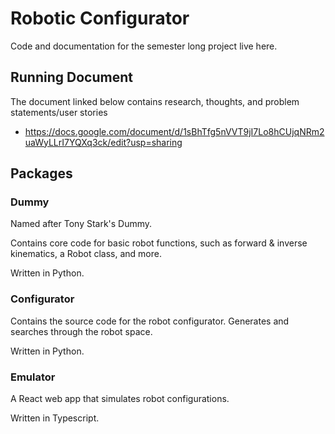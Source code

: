 # Robotic Configurator

Code and documentation for the semester long project live here.

## Running Document

The document linked below contains research, thoughts, and problem statements/user stories

- https://docs.google.com/document/d/1sBhTfg5nVVT9jI7Lo8hCUjqNRm2uaWyLLrI7YQXq3ck/edit?usp=sharing

## Packages

### Dummy

Named after Tony Stark's Dummy.

Contains core code for basic robot functions, such as forward & inverse kinematics, a Robot class, and more.

Written in Python.

### Configurator

Contains the source code for the robot configurator. Generates and searches through the robot space.

Written in Python.

### Emulator

A React web app that simulates robot configurations.

Written in Typescript.
